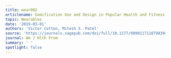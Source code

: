 ```yaml
---
title: wear002
articlename: Gamification Use and Design in Popular Health and Fitness Mobile Applications
topic: Wearables
date: '2019-03-01'
authors: 'Victor Cotton, Mitesh S. Patel'
source: 'https://journals.sagepub.com/doi/full/10.1177/0890117118790394'
journal: Am J Hlth Prom
summary: ' '
spotlight: false
---
```



